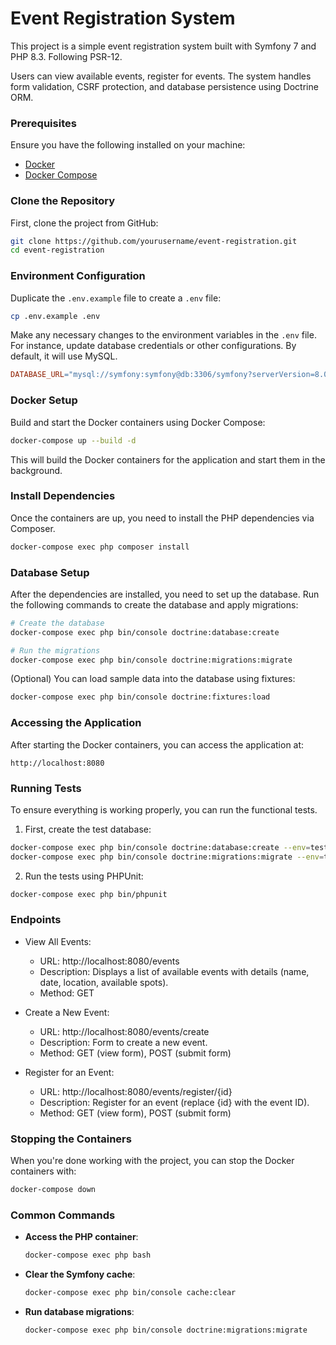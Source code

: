# Event Registration System

This project is a simple event registration system built with Symfony 7 and PHP 8.3. Following PSR-12.

Users can view available events, register for events.
The system handles form validation, CSRF protection, and database persistence using Doctrine ORM.

### Prerequisites

Ensure you have the following installed on your machine:

- [Docker](https://docs.docker.com/get-docker/)
- [Docker Compose](https://docs.docker.com/compose/install/)

### Clone the Repository

First, clone the project from GitHub:

```bash
git clone https://github.com/yourusername/event-registration.git
cd event-registration
```
### Environment Configuration

Duplicate the `.env.example` file to create a `.env` file:

```bash
cp .env.example .env
```

Make any necessary changes to the environment variables in the `.env` file. For instance, update database credentials or other configurations. By default, it will use MySQL.
```makefile
DATABASE_URL="mysql://symfony:symfony@db:3306/symfony?serverVersion=8.0"
```

### Docker Setup

Build and start the Docker containers using Docker Compose:

```bash
docker-compose up --build -d
```

This will build the Docker containers for the application and start them in the background.

### Install Dependencies

Once the containers are up, you need to install the PHP dependencies via Composer.

```bash
docker-compose exec php composer install
```

### Database Setup

After the dependencies are installed, you need to set up the database. Run the following commands to create the database and apply migrations:

```bash
# Create the database
docker-compose exec php bin/console doctrine:database:create

# Run the migrations
docker-compose exec php bin/console doctrine:migrations:migrate
```
(Optional) You can load sample data into the database using fixtures:
```bash
docker-compose exec php bin/console doctrine:fixtures:load
```
### Accessing the Application
After starting the Docker containers, you can access the application at:
```arduino
http://localhost:8080
```
### Running Tests
To ensure everything is working properly, you can run the functional tests.

1. First, create the test database:
```bash
docker-compose exec php bin/console doctrine:database:create --env=test  --if-not-exists
docker-compose exec php bin/console doctrine:migrations:migrate --env=test --no-interaction
```
2. Run the tests using PHPUnit:
```bash
docker-compose exec php bin/phpunit
```

### Endpoints

* View All Events:
  * URL: http://localhost:8080/events
  * Description: Displays a list of available events with details (name, date, location, available spots).
  * Method: GET
  
* Create a New Event:
  * URL: http://localhost:8080/events/create
  * Description: Form to create a new event.
  * Method: GET (view form), POST (submit form)
  
* Register for an Event:
  * URL: http://localhost:8080/events/register/{id}
  * Description: Register for an event (replace {id} with the event ID).
  * Method: GET (view form), POST (submit form)

### Stopping the Containers

When you're done working with the project, you can stop the Docker containers with:

```bash
docker-compose down
```

### Common Commands

- **Access the PHP container**:
  ```bash
  docker-compose exec php bash
  ```

- **Clear the Symfony cache**:
  ```bash
  docker-compose exec php bin/console cache:clear
  ```

- **Run database migrations**:
  ```bash
  docker-compose exec php bin/console doctrine:migrations:migrate
  ```
